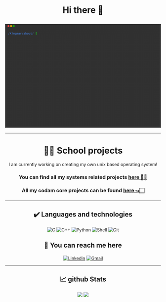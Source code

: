 # <p align="center"> Hi there 👋 </p>
![Ingmar's super cool banner uwu](./About.gif)

---

<h1 align = "center"> 🧑‍🎓 School projects </h1>
<p align="center">
  I am currently working on creating my own unix based operating system!
</p>
<h3 align="center">
  You can find all my systems related projects <a href="https://github.com/42-Ikole-Systems">here 👨‍🔬 </a>
</h3>
<h3 align = "center">
    All my codam core projects can be found <a href="https://github.com/42-Ikole">here 👈🏻</a>
<h3>

---

## <p align = "center"> ✔️ Languages and technologies </p>
<div align = "center">

  ![C](https://img.shields.io/badge/c-%2300599C.svg?style=for-the-badge&logo=c&logoColor=white)
  ![C++](https://img.shields.io/badge/c++-%2300599C.svg?style=for-the-badge&logo=c%2B%2B&logoColor=white)
  ![Python](https://img.shields.io/badge/python-3670A0?style=for-the-badge&logo=python&logoColor=ffdd54)
  ![Shell](https://img.shields.io/badge/shell-%23121011.svg?style=for-the-badge&logo=gnu-bash&logoColor=white)
  ![Git](https://img.shields.io/badge/git-%23F05033.svg?style=for-the-badge&logo=git&logoColor=white)

</div>

## <p align = "center"> 🤙  You can reach me here </p>
<div align = center>

  [![Linkedin](https://img.shields.io/badge/linkedin-%230077B5.svg?style=for-the-badge&logo=linkedin&logoColor=white)](https://nl.linkedin.com/in/ingmar-kole-744696187/)
  [![Gmail](https://img.shields.io/badge/Gmail-D14836?style=for-the-badge&logo=gmail&logoColor=white)](mailto:k1ngmar.github@gmail.com)

</div>

---

## <p align="center"> 📈 github Stats</p>
<p align = "center">
  <img  src = "https://github-readme-stats.vercel.app/api?username=K1ngmar&show_icons=true&theme=dark">
  <img  src="https://github-readme-streak-stats.herokuapp.com/?user=K1ngmar&show_icons=true&locale=en&theme=dark" />
</p>

